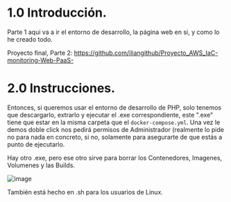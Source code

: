 # 1.0 Introducción.
Parte 1
aqui va a ir el entorno de desarrollo, la página web en si, y como lo he creado todo.

Proyecto final, Parte 2: https://github.com/iliangithub/Proyecto_AWS_IaC-monitoring-Web-PaaS-
# 2.0 Instrucciones.

Entonces, si queremos usar el entorno de desarrollo de PHP, solo tenemos que descargarlo, extrarlo y ejecutar el .exe correspondiente, este ".exe" tiene que estar en la misma carpeta que el `docker-compose.yml`.
Una vez le demos doble click nos pedirá permisos de Administrador (realmente lo pide no para nada en concreto, si no, solamente para asegurarte de que estás a punto de ejecutarlo.

Hay otro .exe, pero ese otro sirve para borrar los Contenedores, Imagenes, Volumenes y las Builds.

![image](https://github.com/user-attachments/assets/4eb90bb1-2373-4401-ab31-16ef9a3a7fec)

También está hecho en .sh para los usuarios de Linux.
